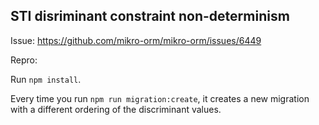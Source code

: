 ## STI disriminant constraint non-determinism

Issue: https://github.com/mikro-orm/mikro-orm/issues/6449

Repro:

Run `npm install`.

Every time you run `npm run migration:create`, it creates a new migration with a different ordering of the discriminant values.

